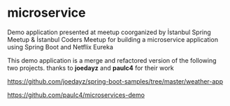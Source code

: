 # microservice
Demo application presented at meetup coorganized by İstanbul Spring Meetup & İstanbul Coders Meetup for building a microservice application using Spring Boot and Netflix Eureka

This demo application is a merge and refactored version of the following two projects. thanks to <b>joedayz</b> and <b>paulc4</b> for their work

https://github.com/joedayz/spring-boot-samples/tree/master/weather-app

https://github.com/paulc4/microservices-demo

